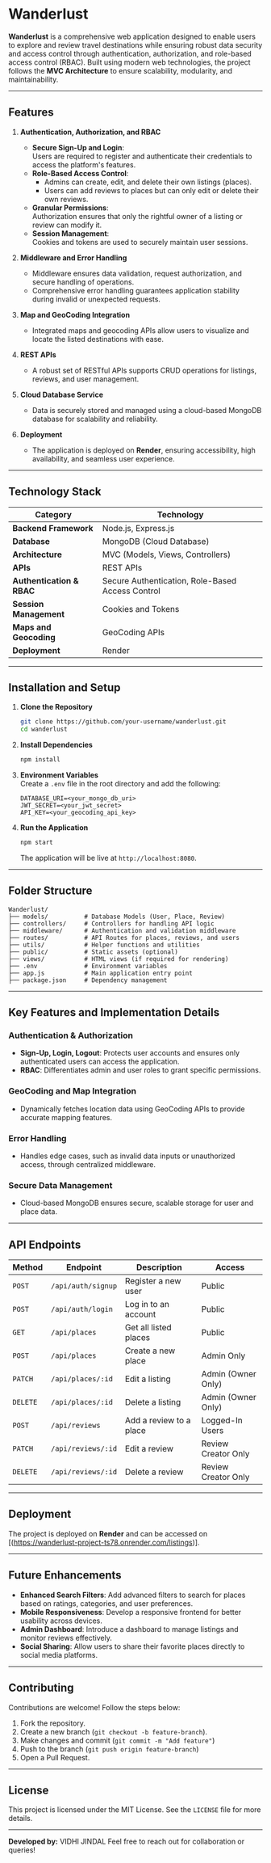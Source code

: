 # **Wanderlust**  

**Wanderlust** is a comprehensive web application designed to enable users to explore and review travel destinations while ensuring robust data security and access control through authentication, authorization, and role-based access control (RBAC). Built using modern web technologies, the project follows the **MVC Architecture** to ensure scalability, modularity, and maintainability.

---

## **Features**  

1. **Authentication, Authorization, and RBAC**  
   - **Secure Sign-Up and Login**:  
     Users are required to register and authenticate their credentials to access the platform's features.  
   - **Role-Based Access Control**:  
     - Admins can create, edit, and delete their own listings (places).  
     - Users can add reviews to places but can only edit or delete their own reviews.  
   - **Granular Permissions**:  
     Authorization ensures that only the rightful owner of a listing or review can modify it.  
   - **Session Management**:  
     Cookies and tokens are used to securely maintain user sessions.  

2. **Middleware and Error Handling**  
   - Middleware ensures data validation, request authorization, and secure handling of operations.  
   - Comprehensive error handling guarantees application stability during invalid or unexpected requests.  

3. **Map and GeoCoding Integration**  
   - Integrated maps and geocoding APIs allow users to visualize and locate the listed destinations with ease.  

4. **REST APIs**  
   - A robust set of RESTful APIs supports CRUD operations for listings, reviews, and user management.  

5. **Cloud Database Service**  
   - Data is securely stored and managed using a cloud-based MongoDB database for scalability and reliability.  

6. **Deployment**  
   - The application is deployed on **Render**, ensuring accessibility, high availability, and seamless user experience.

---

## **Technology Stack**  

| **Category**               | **Technology**                  |  
|-----------------------------|----------------------------------|  
| **Backend Framework**       | Node.js, Express.js             |  
| **Database**                | MongoDB (Cloud Database)        |  
| **Architecture**            | MVC (Models, Views, Controllers)|  
| **APIs**                    | REST APIs                       |  
| **Authentication & RBAC**   | Secure Authentication, Role-Based Access Control |  
| **Session Management**      | Cookies and Tokens              |  
| **Maps and Geocoding**      | GeoCoding APIs                  |  
| **Deployment**              | Render                          |  

---

## **Installation and Setup**  

1. **Clone the Repository**  
   ```bash
   git clone https://github.com/your-username/wanderlust.git
   cd wanderlust
   ```

2. **Install Dependencies**  
   ```bash
   npm install
   ```

3. **Environment Variables**  
   Create a `.env` file in the root directory and add the following:  
   ```env
   DATABASE_URI=<your_mongo_db_uri>
   JWT_SECRET=<your_jwt_secret>
   API_KEY=<your_geocoding_api_key>
   ```

4. **Run the Application**  
   ```bash
   npm start
   ```
   The application will be live at `http://localhost:8080`.

---

## **Folder Structure**  

```
Wanderlust/
├── models/          # Database Models (User, Place, Review)  
├── controllers/     # Controllers for handling API logic  
├── middleware/      # Authentication and validation middleware  
├── routes/          # API Routes for places, reviews, and users  
├── utils/           # Helper functions and utilities  
├── public/          # Static assets (optional)  
├── views/           # HTML views (if required for rendering)  
├── .env             # Environment variables  
├── app.js           # Main application entry point  
├── package.json     # Dependency management  
```

---

## **Key Features and Implementation Details**  

### **Authentication & Authorization**  
- **Sign-Up, Login, Logout**: Protects user accounts and ensures only authenticated users can access the application.  
- **RBAC**: Differentiates admin and user roles to grant specific permissions.  

### **GeoCoding and Map Integration**  
- Dynamically fetches location data using GeoCoding APIs to provide accurate mapping features.  

### **Error Handling**  
- Handles edge cases, such as invalid data inputs or unauthorized access, through centralized middleware.  

### **Secure Data Management**  
- Cloud-based MongoDB ensures secure, scalable storage for user and place data.  

---

## **API Endpoints**  

| **Method** | **Endpoint**              | **Description**                                     | **Access**          |  
|------------|---------------------------|-----------------------------------------------------|---------------------|  
| `POST`     | `/api/auth/signup`        | Register a new user                                | Public              |  
| `POST`     | `/api/auth/login`         | Log in to an account                               | Public              |  
| `GET`      | `/api/places`             | Get all listed places                              | Public              |  
| `POST`     | `/api/places`             | Create a new place                                 | Admin Only          |  
| `PATCH`    | `/api/places/:id`         | Edit a listing                                     | Admin (Owner Only)  |  
| `DELETE`   | `/api/places/:id`         | Delete a listing                                   | Admin (Owner Only)  |  
| `POST`     | `/api/reviews`            | Add a review to a place                           | Logged-In Users     |  
| `PATCH`    | `/api/reviews/:id`        | Edit a review                                     | Review Creator Only |  
| `DELETE`   | `/api/reviews/:id`        | Delete a review                                   | Review Creator Only |  

---

## **Deployment**  

The project is deployed on **Render** and can be accessed on [(https://wanderlust-project-ts78.onrender.com/listings)].

---

## **Future Enhancements**  
- **Enhanced Search Filters**: Add advanced filters to search for places based on ratings, categories, and user preferences.  
- **Mobile Responsiveness**: Develop a responsive frontend for better usability across devices.  
- **Admin Dashboard**: Introduce a dashboard to manage listings and monitor reviews effectively.  
- **Social Sharing**: Allow users to share their favorite places directly to social media platforms.  

---

## **Contributing**  

Contributions are welcome! Follow the steps below:  
1. Fork the repository.  
2. Create a new branch (`git checkout -b feature-branch`).  
3. Make changes and commit (`git commit -m "Add feature"`)  
4. Push to the branch (`git push origin feature-branch`)  
5. Open a Pull Request.  

---

## **License**  
This project is licensed under the MIT License. See the `LICENSE` file for more details.  

---

**Developed by:** VIDHI JINDAL
Feel free to reach out for collaboration or queries!  

